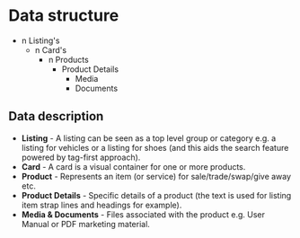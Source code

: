 ﻿# Data structure

* n Listing's
	- n Card's
		- n Products
			- Product Details
				- Media
				- Documents
				

## Data description

- **Listing** - A listing can be seen as a top level group or category e.g. a listing for vehicles or a listing for shoes (and this aids the search feature powered by tag-first approach).
- **Card** - A card is a visual container for one or more products.
- **Product** - Represents an item (or service) for sale/trade/swap/give away etc.
- **Product Details** - Specific details of a product (the text is used for listing item strap lines and headings for example).
- **Media & Documents** - Files associated with the product e.g. User Manual or PDF marketing material.
